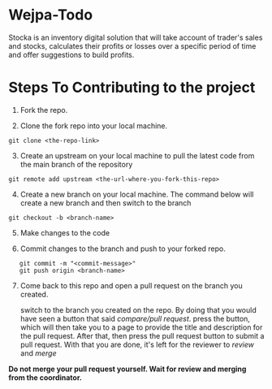 # Wejpa-Todo
Stocka is an inventory digital solution that will take account of trader's sales and stocks, calculates their profits or losses over a specific period of time and offer suggestions to build profits.

# Steps To Contributing to the project
  
1. Fork the repo.

2. Clone the fork repo into your local machine.

```git clone <the-repo-link>```

3. Create an upstream on your local machine to pull the latest code from the main branch of the repository

```git remote add upstream <the-url-where-you-fork-this-repo>```

4. Create a new branch on your local machine. The command below will create a new branch and then switch to the branch

```git checkout -b <branch-name>```

5. Make changes to the code

6. Commit changes to the branch and push to your forked repo.

```git add .
   git commit -m "<commit-message>"
   git push origin <branch-name>
```

7. Come back to this repo and open a pull request on the branch you created.

   switch to the branch you created on the repo. By doing that you would have seen a button that said *compare/pull request*. press the button, which will then take you to a page to provide the title and description for the pull request. After that, then press the pull request button to submit a pull request. With that you are done, it's left for the reviewer to *review* and *merge*
   
 **Do not merge your pull request yourself. Wait for review and merging from the coordinator.**
